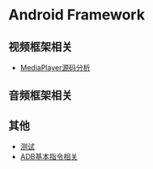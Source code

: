 # Android Framework

## 视频框架相关
- [MediaPlayer源码分析](_posts/MediaPlayer源码分析.md)


## 音频框架相关


## 其他
- [测试](_posts/测试.md)
- [ADB基本指令相关](_posts/ADB基本指令相关.md)

